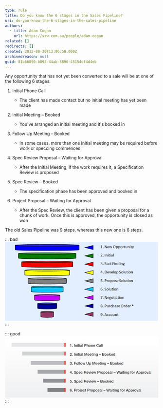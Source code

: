```yaml
---
type: rule
title: Do you know the 6 stages in the Sales Pipeline?
uri: do-you-know-the-6-stages-in-the-sales-pipeline
authors:
  - title: Adam Cogan
    url: https://ssw.com.au/people/adam-cogan
related: []
redirects: []
created: 2012-08-30T13:06:58.000Z
archivedreason: null
guid: 81b66890-b893-44ab-8890-45154df4d4eb
---
```

Any opportunity that has not yet been converted to a sale will be at one of the following 6 stages:

<!--endintro-->

1. Initial Phone Call

   * The client has made contact but no initial meeting has yet been made

2. Initial Meeting – Booked

   * You've arranged an initial meeting and it's booked in

3. Follow Up Meeting – Booked

   * In some cases, more than one initial meeting may be required before work or speccing commences

4. Spec Review Proposal – Waiting for Approval

   * After the Initial Meeting, if the work requires it, a Specification Review is proposed

5. Spec Review – Booked

   * The specification phase has been approved and booked in

6. Project Proposal – Waiting for Approval

   * After the Spec Review, the client has been given a proposal for a chunk of work. Once this is approved, the opportunity is closed as won

The old Sales Pipeline was 9 steps, whereas this new one is 6 steps.

::: bad
![Figure: Bad example – The old sales pipeline](/rules/do-you-know-the-6-stages-in-the-sales-pipeline/old-sales-pipeline.jpg)
:::

::: good
![Figure: Good example – The new sales pipeline](/rules/do-you-know-the-6-stages-in-the-sales-pipeline/new-sales-pipeline.jpg)
:::

